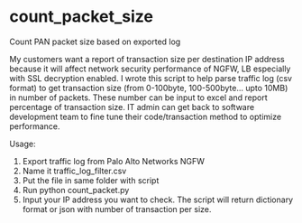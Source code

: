 # count_packet_size
Count PAN packet size based on exported log

My customers want a report of transaction size per destination IP address because it will affect network security performance of NGFW, LB especially with SSL decryption enabled.
I wrote this script to help parse traffic log (csv format) to get transaction size (from 0-100byte, 100-500byte... upto 10MB) in number of packets. These number can be input
to excel and report percentage of transaction size. IT admin can get back to software development team to fine tune their code/transaction method to optimize performance.

Usage:
1. Export traffic log from Palo Alto Networks NGFW
2. Name it traffic_log_filter.csv
3. Put the file in same folder with script
4. Run python count_packet.py
5. Input your IP address you want to check. The script will return dictionary format or json with number of transaction per size.
